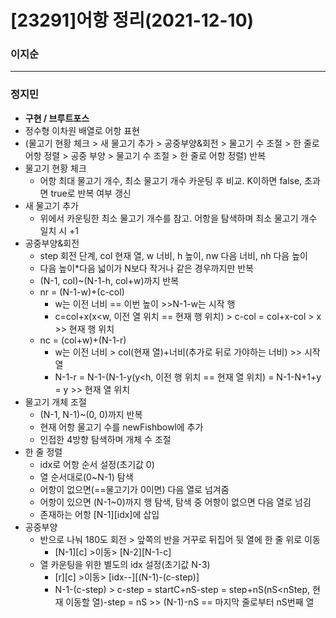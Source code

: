 # [23291]어항 정리(2021-12-10)

### 이지순

---
### 정지민
* **구현 / 브루트포스**
* 정수형 이차원 배열로 어항 표현
* (물고기 현황 체크 > 새 물고기 추가 > 공중부양&회전 > 물고기 수 조절 > 한 줄로 어항 정렬 > 공중 부양 > 물고기 수 조절 > 한 줄로 어항 정렬) 반복
* 물고기 현황 체크
  * 어항 최대 물고기 개수, 최소 물고기 개수 카운팅 후 비교. K이하면 false, 초과면 true로 반복 여부 갱신
* 새 물고기 추가
  * 위에서 카운팅한 최소 물고기 개수를 참고. 어항을 탐색하며 최소 물고기 개수 일치 시 +1
* 공중부양&회전
  * step 회전 단계, col 현재 열, w 너비, h 높이, nw 다음 너비, nh 다음 높이
  * 다음 높이*다음 넓이가 N보다 작거나 같은 경우까지만 반복
  * (N-1, col)~(N-1-h, col+w)까지 반복
  * nr = (N-1-w)+(c-col)
    * w는 이전 너비 == 이번 높이 >>N-1-w는 시작 행
    * c=col+x(x<w, 이전 열 위치 == 현재 행 위치) > c-col = col+x-col > x >> 현재 행 위치
  * nc = (col+w)+(N-1-r)
    * w는 이전 너비 > col(현재 열)+너비(추가로 뒤로 가야하는 너비) >> 시작 열
    * N-1-r = N-1-(N-1-y(y<h, 이전 행 위치 == 현재 열 위치) = N-1-N+1+y = y >> 현재 열 위치
* 물고기 개체 조절
  * (N-1, N-1)~(0, 0)까지 반복
  * 현재 어항 물고기 수를 newFishbowl에 추가
  * 인접한 4방향 탐색하며 개체 수 조절
* 한 줄 정렬
  * idx로 어항 순서 설정(초기값 0)
  * 열 순서대로(0~N-1) 탐색
  * 어항이 없으면(==물고기가 0이면) 다음 열로 넘겨줌
  * 어항이 있으면 (N-1~0)까지 행 탐색, 탐색 중 어항이 없으면 다음 열로 넘김
  * 존재하는 어항 [N-1][idx]에 삽입
* 공중부양
  * 반으로 나눠 180도 회전 > 앞쪽의 반을 거꾸로 뒤집어 뒷 열에 한 줄 위로 이동
    * [N-1][c]  >이동>  [N-2][N-1-c] 
  * 열 카운팅을 위한 별도의 idx 설정(초기값 N-3)
    * [r][c] >이동> [idx--][(N-1)-(c-step)]
    * N-1-(c-step) > c-step = startC+nS-step = step+nS(nS<nStep, 현재 이동할 열)-step = nS >> (N-1)-nS == 마지막 줄로부터 nS번째 열
